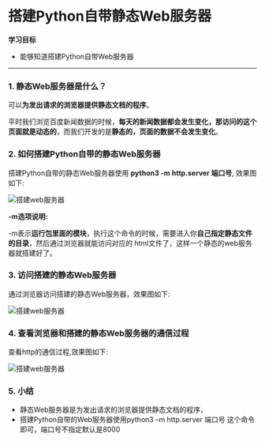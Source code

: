 # 搭建Python自带静态Web服务器

**学习目标**

* 能够知道搭建Python自带Web服务器

---

### 1. 静态Web服务器是什么？

可以**为发出请求的浏览器提供静态文档的程序**。

平时我们浏览百度新闻数据的时候，**每天的新闻数据都会发生变化，那访问的这个页面就是动态的**，而我们开发的是**静态的，页面的数据不会发生变化**。


### 2. 如何搭建Python自带的静态Web服务器

搭建Python自带的静态Web服务器使用 **python3 -m http.server 端口号**, 效果图如下:

![搭建web服务器](/http/imgs/搭建web服务器.png)

**-m选项说明:**

-m表示**运行包里面的模块**，执行这个命令的时候，需要进入你**自己指定静态文件的目录**，然后通过浏览器就能访问对应的html文件了，这样一个静态的web服务器就搭建好了。


### 3. 访问搭建的静态Web服务器

通过浏览器访问搭建的静态Web服务器，效果图如下:

![搭建web服务器](/http/imgs/搭建web服务器.png)

### 4. 查看浏览器和搭建的静态Web服务器的通信过程

查看http的通信过程,效果图如下:

![搭建web服务器](/http/imgs/静态web服务器的通信过程.png)

### 5. 小结

* 静态Web服务器是为发出请求的浏览器提供静态文档的程序，
* 搭建Python自带的Web服务器使用python3 –m http.server 端口号这个命令即可，端口号不指定默认是8000 






